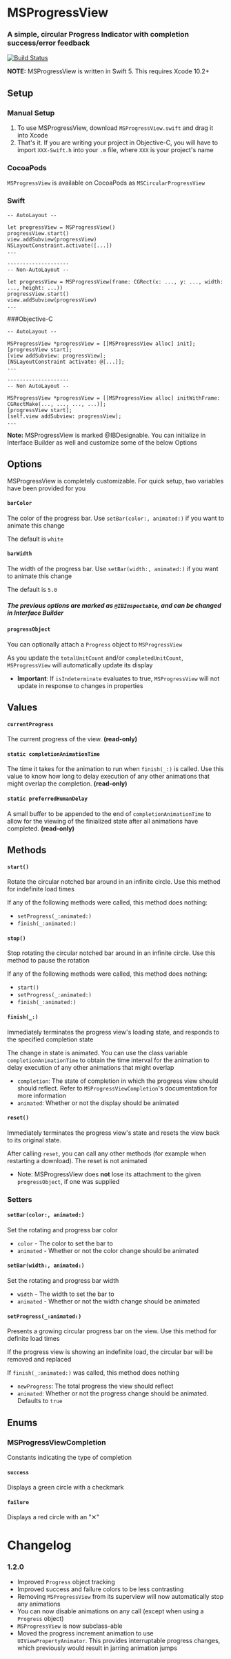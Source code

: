 # MSProgressView
### A simple, circular Progress Indicator with completion success/error feedback

[![Build Status](https://app.bitrise.io/app/689896f44cca4b39/status.svg?token=2gKpITGv4XFVtfhDXbfBag&branch=master)](https://app.bitrise.io/app/689896f44cca4b39)

**NOTE:** MSProgressView is written in Swift 5.  This requires Xcode 10.2+

## Setup

### Manual Setup
1. To use MSProgressView, download `MSProgressView.swift` and drag it into Xcode
2. That's it.  If you are writing your project in Objective-C, you will have to import `XXX-Swift.h` into your `.m` file, where `XXX` is your project's name

### CocoaPods
`MSProgressView` is available on CocoaPods as `MSCircularProgressView`

### Swift
```
-- AutoLayout --

let progressView = MSProgressView()
progressView.start()
view.addSubview(progressView)
NSLayoutConstraint.activate([...])
...

--------------------
-- Non-AutoLayout --

let progressView = MSProgressView(frame: CGRect(x: ..., y: ..., width: ..., height: ...))
progressView.start()
view.addSubview(progressView)
...
```

###Objective-C
```
-- AutoLayout --

MSProgressView *progressView = [[MSProgressView alloc] init];
[progressView start];
[view addSubview: progressView];
[NSLayoutConstraint activate: @[...]];
...

--------------------
-- Non AutoLayout -- 

MSProgressView *progressView = [[MSProgressView alloc] initWithFrame: CGRectMake(..., ..., ..., ...)];
[progressView start];
[self.view addSubview: progressView];
...
```

**Note:** MSProgressView is marked @IBDesignable.  You can initialize in Interface Builder as well and customize some of the below Options

## Options
MSProgressView is completely customizable.  For quick setup, two variables have been provided for you

#### `barColor`
The color of the progress bar.  Use `setBar(color:, animated:)` if you want to animate this change

The default is `white`

#### `barWidth`
The width of the progress bar.  Use `setBar(width:, animated:)` if you want to animate this change

The default is `5.0`

##### The previous options are marked as `@IBInspectable`, and can be changed in Interface Builder

#### `progressObject`
You can optionally attach a `Progress` object to `MSProgressView`

As you update the `totalUnitCount` and/or `completedUnitCount`, `MSProgressView` will automatically update its display

- **Important**: If `isIndeterminate` evaluates to true, `MSProgressView` will not update in response to changes in properties

## Values

#### `currentProgress`
The current progress of the view.  **(read-only)**

#### `static completionAnimationTime`
The time it takes for the animation to run when `finish(_:)` is called.  Use this value to know how long to delay execution of any other animations that might overlap the completion.  **(read-only)**

#### `static preferredHumanDelay`
A small buffer to be appended to the end of `completionAnimationTime` to allow for the viewing of the finialized state after all animations have completed.  **(read-only)**

## Methods

#### `start()`
Rotate the circular notched bar around in an infinite circle.  Use this method for indefinite load times

If any of the following methods were called, this method does nothing:
* `setProgress(_:animated:)`
* `finish(_:animated:)`

#### `stop()`
Stop rotating the circular notched bar around in an infinite circle.  Use this method to pause the rotation

If any of the following methods were called, this method does nothing:
* `start()`
* `setProgress(_:animated:)`
* `finish(_:animated:)`

#### `finish(_:)`
Immediately terminates the progress view's loading state, and responds to the specified completion state

The change in state is animated.  You can use the class variable `completionAnimationTime` to obtain the time interval for the animation to delay execution of any other animations that might overlap

- `completion`: The state of completion in which the progress view should should reflect.  Refer to `MSProgressViewCompletion`'s documentation for more information
- `animated`: Whether or not the display should be animated

#### `reset()`
Immediately terminates the progress view's state and resets the view back to its original state.

After calling `reset`, you can call any other methods (for example when restarting a download).  The reset is not animated

- Note: MSProgressView does **not** lose its attachment to the given `progressObject`, if one was supplied

### Setters

#### `setBar(color:, animated:)`
Set the rotating and progress bar color

* `color` - The color to set the bar to
* `animated` - Whether or not the color change should be animated

#### `setBar(width:, animated:)`
Set the rotating and progress bar width

* `width` - The width to set the bar to
* `animated` - Whether or not the width change should be animated

#### `setProgress(_:animated:)`
Presents a growing circular progress bar on the view.  Use this method for definite load times

If the progress view is showing an indefinite load, the circular bar will be removed and replaced

If `finish(_:animated:)` was called, this method does nothing

- `newProgress`: The total progress the view should reflect
- `animated`: Whether or not the progress change should be animated.  Defaults to `true`

## Enums

### MSProgressViewCompletion
Constants indicating the type of completion

#### `success`
Displays a green circle with a checkmark

#### `failure`
Displays a red circle with an "✕"

# Changelog

### 1.2.0
* Improved `Progress` object tracking
* Improved success and failure colors to be less contrasting
* Removing `MSProgressView` from its superview will now automatically stop any animations
* You can now disable animations on any call (except when using a `Progress` object)
* `MSProgressView` is now subclass-able
* Moved the progress increment animation to use `UIViewPropertyAnimator`.  This provides interruptable progress changes, which previously would result in jarring animation jumps
